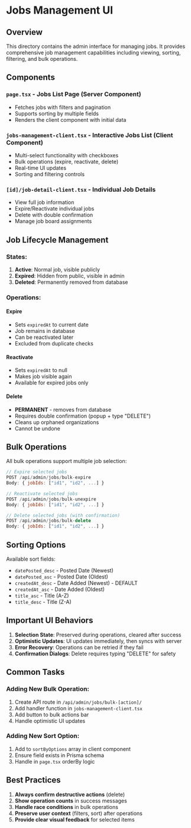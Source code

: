 # Jobs Management UI

## Overview

This directory contains the admin interface for managing jobs. It provides comprehensive job management capabilities including viewing, sorting, filtering, and bulk operations.

## Components

### `page.tsx` - Jobs List Page (Server Component)
- Fetches jobs with filters and pagination
- Supports sorting by multiple fields
- Renders the client component with initial data

### `jobs-management-client.tsx` - Interactive Jobs List (Client Component)
- Multi-select functionality with checkboxes
- Bulk operations (expire, reactivate, delete)
- Real-time UI updates
- Sorting and filtering controls

### `[id]/job-detail-client.tsx` - Individual Job Details
- View full job information
- Expire/Reactivate individual jobs
- Delete with double confirmation
- Manage job board assignments

## Job Lifecycle Management

### States:
1. **Active**: Normal job, visible publicly
2. **Expired**: Hidden from public, visible in admin
3. **Deleted**: Permanently removed from database

### Operations:

#### Expire
- Sets `expiredAt` to current date
- Job remains in database
- Can be reactivated later
- Excluded from duplicate checks

#### Reactivate
- Sets `expiredAt` to null
- Makes job visible again
- Available for expired jobs only

#### Delete
- **PERMANENT** - removes from database
- Requires double confirmation (popup + type "DELETE")
- Cleans up orphaned organizations
- Cannot be undone

## Bulk Operations

All bulk operations support multiple job selection:

```javascript
// Expire selected jobs
POST /api/admin/jobs/bulk-expire
Body: { jobIds: ["id1", "id2", ...] }

// Reactivate selected jobs  
POST /api/admin/jobs/bulk-unexpire
Body: { jobIds: ["id1", "id2", ...] }

// Delete selected jobs (with confirmation)
POST /api/admin/jobs/bulk-delete
Body: { jobIds: ["id1", "id2", ...] }
```

## Sorting Options

Available sort fields:
- `datePosted_desc` - Posted Date (Newest) 
- `datePosted_asc` - Posted Date (Oldest)
- `createdAt_desc` - Date Added (Newest) - DEFAULT
- `createdAt_asc` - Date Added (Oldest)
- `title_asc` - Title (A-Z)
- `title_desc` - Title (Z-A)

## Important UI Behaviors

1. **Selection State**: Preserved during operations, cleared after success
2. **Optimistic Updates**: UI updates immediately, then syncs with server
3. **Error Recovery**: Operations can be retried if they fail
4. **Confirmation Dialogs**: Delete requires typing "DELETE" for safety

## Common Tasks

### Adding New Bulk Operation:
1. Create API route in `/api/admin/jobs/bulk-[action]/`
2. Add handler function in `jobs-management-client.tsx`
3. Add button to bulk actions bar
4. Handle optimistic UI updates

### Adding New Sort Option:
1. Add to `sortByOptions` array in client component
2. Ensure field exists in Prisma schema
3. Handle in `page.tsx` orderBy logic

## Best Practices

1. **Always confirm destructive actions** (delete)
2. **Show operation counts** in success messages
3. **Handle race conditions** in bulk operations
4. **Preserve user context** (filters, sort) after operations
5. **Provide clear visual feedback** for selected items